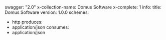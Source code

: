 swagger: "2.0"
x-collection-name: Domus Software
x-complete: 1
info:
  title: Domus Software
  version: 1.0.0
schemes:
- http
produces:
- application/json
consumes:
- application/json